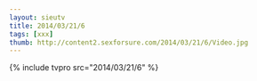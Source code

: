 ```yaml
--- 
layout: sieutv
title: 2014/03/21/6
tags: [xxx]
thumb: http://content2.sexforsure.com/2014/03/21/6/Video.jpg
---
```

{% include tvpro src="2014/03/21/6" %} 
